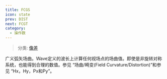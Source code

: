 ```yaml
---
title: FCGS
icon: state
prev: DIST
next: FCGT
category:
  - 操作数
---
```


> 分类: [像差](/hb/operands/131/885/  "Zemax 操作数 像差")

广义弧矢场曲。Wave定义的波长上计算任何视场点的场曲值。即使是非旋转对称系统，也能得到合理的数值。参见 “场曲/畸变(Field Curvature/Distortion)”和参见 “Hx，Hy，Px和Py”。